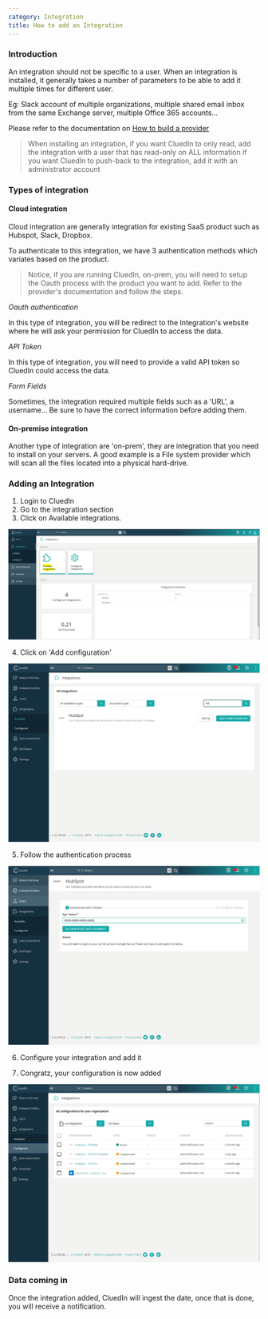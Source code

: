 ```yaml
---
category: Integration
title: How to add an Integration
---
```


### Introduction

An integration should not be specific to a user. When an integration is installed, it generally takes a number of parameters to be able to add it multiple times for different user.

Eg: Slack account of multiple organizations, multiple shared email inbox from the same Exchange server, multiple Office 365 accounts...

Please refer to the documentation on [How to build a provider](./somelink)

> When installing an integration,
> if you want CluedIn to only read, add the integration with a user that has read-only on ALL information
> if you want CluedIn to push-back to the integration, add it with an administrator account


### Types of integration

#### Cloud integration

Cloud integration are generally integration for existing SaaS product such as Hubspot, Slack, Dropbox.

To authenticate to this integration, we have 3 authentication methods which variates based on the product.

> Notice, if you are running CluedIn, on-prem, you will need to setup the Oauth process with the product you want to add.
> Refer to the provider's documentation and follow the steps.

*Oauth authentication*

In this type of integration, you will be redirect to the Integration's website where he will ask your permission for CluedIn to access the data.

*API Token*

In this type of integration, you will need to provide a valid API token so CluedIn could access the data.

*Form Fields*

Sometimes, the integration required multiple fields such as a 'URL', a username... Be sure to have the correct information before adding them.


#### On-premise integration

Another type of integration are 'on-prem', they are integration that you need to install on your servers. A good example is a File system provider which will scan all the files located into a physical hard-drive.

### Adding an Integration

1. Login to CluedIn
2. Go to the integration section
3. Click on Available integrations.

![available-integration](integration-add-1.png)

4. Click on 'Add configuration'

![available-integration](integration-add-2.png)

5. Follow the authentication process

![available-integration](integration-add-3.png)

6. Configure your integration and add it

7. Congratz, your configuration is now added

![available-integration](integration-add-4.png)


### Data coming in

Once the integration added, CluedIn will ingest the date, once that is done, you will receive a notification.
